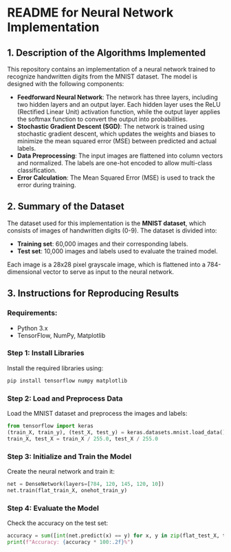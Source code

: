 # README for Neural Network Implementation

## 1. Description of the Algorithms Implemented

This repository contains an implementation of a neural network trained to recognize handwritten digits from the MNIST dataset. The model is designed with the following components:

- **Feedforward Neural Network**: The network has three layers, including two hidden layers and an output layer. Each hidden layer uses the ReLU (Rectified Linear Unit) activation function, while the output layer applies the softmax function to convert the output into probabilities.
- **Stochastic Gradient Descent (SGD)**: The network is trained using stochastic gradient descent, which updates the weights and biases to minimize the mean squared error (MSE) between predicted and actual labels.
- **Data Preprocessing**: The input images are flattened into column vectors and normalized. The labels are one-hot encoded to allow multi-class classification.
- **Error Calculation**: The Mean Squared Error (MSE) is used to track the error during training.

## 2. Summary of the Dataset

The dataset used for this implementation is the **MNIST dataset**, which consists of images of handwritten digits (0-9). The dataset is divided into:
- **Training set**: 60,000 images and their corresponding labels.
- **Test set**: 10,000 images and labels used to evaluate the trained model.

Each image is a 28x28 pixel grayscale image, which is flattened into a 784-dimensional vector to serve as input to the neural network.

## 3. Instructions for Reproducing Results

### Requirements:
- Python 3.x
- TensorFlow, NumPy, Matplotlib

### Step 1: Install Libraries
Install the required libraries using:

```bash
pip install tensorflow numpy matplotlib
```

### Step 2: Load and Preprocess Data
Load the MNIST dataset and preprocess the images and labels:

```python
from tensorflow import keras
(train_X, train_y), (test_X, test_y) = keras.datasets.mnist.load_data()
train_X, test_X = train_X / 255.0, test_X / 255.0
```

### Step 3: Initialize and Train the Model
Create the neural network and train it:

```python
net = DenseNetwork(layers=[784, 120, 145, 120, 10])
net.train(flat_train_X, onehot_train_y)
```

### Step 4: Evaluate the Model
Check the accuracy on the test set:

```python
accuracy = sum([int(net.predict(x) == y) for x, y in zip(flat_test_X, test_y)]) / len(onehot_test_y)
print(f"Accuracy: {accuracy * 100:.2f}%")
```


